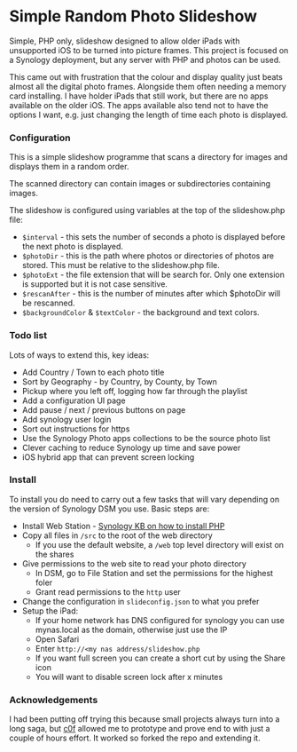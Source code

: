 # Simple Random Photo Slideshow

Simple, PHP only, slideshow designed to allow older iPads with unsupported iOS to be turned into picture frames. This project is focused on a Synology deployment, but any server with PHP and photos can be used.

This came out with frustration that the colour and display quality just beats almost all the digital photo frames. Alongside them often needing a memory card installing. I have holder iPads that still work, but there are no apps available on the older iOS. The apps available also tend not to have the options I want, e.g. just changing the length of time each photo is displayed.


### Configuration

This is a simple slideshow programme that scans a directory for images and displays them in a random order.

The scanned directory can contain images or subdirectories containing images.

The slideshow is configured using variables at the top of the slideshow.php file:

* ``$interval`` - this sets the number of seconds a photo is displayed before the next photo is displayed.
* ``$photoDir`` - this is the path where photos or directories of photos are stored. This must be relative to the slideshow.php file.
* ``$photoExt`` - the file extension that will be search for. Only one extension is supported but it is not case sensitive.
* ``$rescanAfter`` - this is the number of minutes after which $photoDir will be rescanned.
* ``$backgroundColor`` & ``$textColor`` - the background and text colors.

### Todo list
Lots of ways to extend this, key ideas:

* Add Country / Town to each photo title
* Sort by Geography - by Country, by County, by Town
* Pickup where you left off, logging how far through the playlist
* Add a configuration UI page
* Add pause / next / previous buttons on page
* Add synology user login 
* Sort out instructions for https
* Use the Synology Photo apps collections to be the source photo list
* Clever caching to reduce Synology up time and save power
* iOS hybrid app that can prevent screen locking

### Install
To install you do need to carry out a few tasks that will vary depending on the version of Synology DSM you use. Basic steps are:
* Install Web Station - [Synology KB on how to install PHP](https://kb.synology.com/en-me/DSM/tutorial/How_to_host_a_website_on_Synology_NAS)
* Copy all files in ``/src`` to the root of the web directory
    * If you use the default website, a ``/web`` top level directory will exist on the shares
* Give permissions to the web site to read your photo directory
    * In DSM, go to File Station and set the permissions for the highest foler
    * Grant read permissions to the ``http`` user
* Change the configuration in ``slideconfig.json`` to what you prefer
* Setup the iPad:
    * If your home network has DNS configured for synology you can use mynas.local as the domain, otherwise just use the IP
    * Open Safari
    * Enter ``http://<my nas address/slideshow.php``
    * If you want full screen you can create a short cut by using the Share icon
    * You will want to disable screen lock after x minutes

### Acknowledgements
I had been putting off trying this because small projects always turn into a long saga, but [c0f](https://github.com/c0f/SimpleRandomPhotoSlideshow) allowed me to prototype and prove end to with just a couple of hours effort. It worked so forked the repo and extending it.



